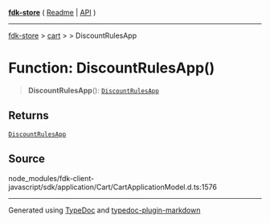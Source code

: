[**fdk-store**](../../../README.md) ( [Readme](../../../README.md) \| [API](../../../API.md) )

---

[fdk-store](../../../API.md) > [cart](../../README.md) > [<internal>](../README.md) > DiscountRulesApp

# Function: DiscountRulesApp()

> **DiscountRulesApp**(): [`DiscountRulesApp`](../type-aliases/type-alias.DiscountRulesApp.md)

## Returns

[`DiscountRulesApp`](../type-aliases/type-alias.DiscountRulesApp.md)

## Source

node_modules/fdk-client-javascript/sdk/application/Cart/CartApplicationModel.d.ts:1576

---

Generated using [TypeDoc](https://typedoc.org/) and [typedoc-plugin-markdown](https://www.npmjs.com/package/typedoc-plugin-markdown)
